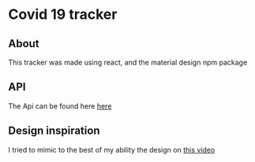 # Covid 19 tracker

## About
This tracker was made using react, and the material design npm package

## API
The Api can be found here <a href='https://github.com/mathdroid/covid-19-api'>here</a>

## Design inspiration
I tried to mimic to the best of my ability the design on <a href="https://www.youtube.com/watch?v=khJlrj3Y6Ls&t=204s">this video<a/>
